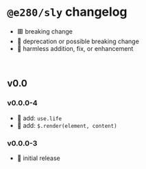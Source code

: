 
# `@e280/sly` changelog
- 🟥 breaking change
- 🔶 deprecation or possible breaking change
- 🍏 harmless addition, fix, or enhancement

<br/>

## v0.0

### v0.0.0-4
- 🍏 add: `use.life`
- 🍏 add: `$.render(element, content)`

### v0.0.0-3
- 🍏 initial release

